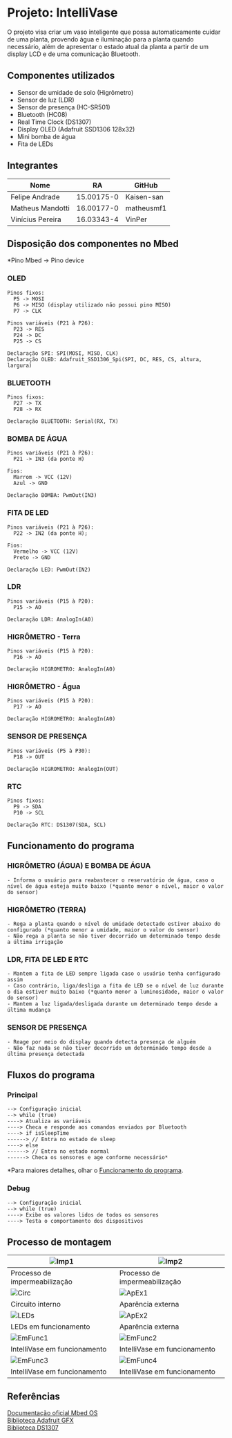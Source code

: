 # Projeto: IntelliVase
O projeto visa criar um vaso inteligente que possa automaticamente cuidar de uma planta, provendo água e iluminação para a planta quando necessário, além de apresentar o estado atual da planta a partir de um display LCD e de uma comunicação Bluetooth.

## Componentes utilizados
- Sensor de umidade de solo (Higrômetro)
- Sensor de luz (LDR)
- Sensor de presença (HC-SR501)
- Bluetooth (HC08)
- Real Time Clock (DS1307)
- Display OLED (Adafruit SSD1306 128x32)
- Mini bomba de água
- Fita de LEDs

## Integrantes
Nome | RA | GitHub
------------ | ------------- | -------------
Felipe Andrade | 15.00175-0 | Kaisen-san
Matheus Mandotti | 16.00177-0 | matheusmf1
Vinícius Pereira | 16.03343-4 | VinPer

## Disposição dos componentes no Mbed
*Pino Mbed -> Pino device

  ### OLED
    Pinos fixos:
      P5 -> MOSI
      P6 -> MISO (display utilizado não possui pino MISO)
      P7 -> CLK

    Pinos variáveis (P21 à P26):
      P23 -> RES
      P24 -> DC
      P25 -> CS

    Declaração SPI: SPI(MOSI, MISO, CLK)
    Declaração OLED: Adafruit_SSD1306_Spi(SPI, DC, RES, CS, altura, largura)

  ### BLUETOOTH
    Pinos fixos:
      P27 -> TX
      P28 -> RX

    Declaração BLUETOOTH: Serial(RX, TX)

  ### BOMBA DE ÁGUA
    Pinos variáveis (P21 à P26):
      P21 -> IN3 (da ponte H)

    Fios:
      Marrom -> VCC (12V)
      Azul -> GND

    Declaração BOMBA: PwmOut(IN3)

  ### FITA DE LED
    Pinos variáveis (P21 à P26):
      P22 -> IN2 (da ponte H);

    Fios:
      Vermelho -> VCC (12V)
      Preto -> GND

    Declaração LED: PwmOut(IN2)

  ### LDR
    Pinos variáveis (P15 à P20):
      P15 -> AO

    Declaração LDR: AnalogIn(A0)

  ### HIGRÔMETRO - Terra
    Pinos variáveis (P15 à P20):
      P16 -> AO

    Declaração HIGROMETRO: AnalogIn(A0)

  ### HIGRÔMETRO - Água
    Pinos variáveis (P15 à P20):
      P17 -> AO

    Declaração HIGROMETRO: AnalogIn(A0)

  ### SENSOR DE PRESENÇA
    Pinos variáveis (P5 à P30):
      P18 -> OUT

    Declaração HIGROMETRO: AnalogIn(OUT)

  ### RTC
    Pinos fixos:
      P9 -> SDA
      P10 -> SCL

    Declaração RTC: DS1307(SDA, SCL)



## Funcionamento do programa

  ### HIGRÔMETRO (ÁGUA) E BOMBA DE ÁGUA
    - Informa o usuário para reabastecer o reservatório de água, caso o nível de água esteja muito baixo (*quanto menor o nível, maior o valor do sensor)

  ### HIGRÔMETRO (TERRA)
    - Rega a planta quando o nível de umidade detectado estiver abaixo do configurado (*quanto menor a umidade, maior o valor do sensor)
    - Não rega a planta se não tiver decorrido um determinado tempo desde a última irrigação

  ### LDR, FITA DE LED E RTC
    - Mantem a fita de LED sempre ligada caso o usuário tenha configurado assim
    - Caso contrário, liga/desliga a fita de LED se o nível de luz durante o dia estiver muito baixo (*quanto menor a luminosidade, maior o valor do sensor)
    - Mantem a luz ligada/desligada durante um determinado tempo desde a última mudança

  ### SENSOR DE PRESENÇA
    - Reage por meio do display quando detecta presença de alguém
    - Não faz nada se não tiver decorrido um determinado tempo desde a última presença detectada



## Fluxos do programa

  ### Principal
  ```
  --> Configuração inicial
  --> while (true)
  ----> Atualiza as variáveis
  ----> Checa e responde aos comandos enviados por Bluetooth
  ----> if isSleepTime
  ------> // Entra no estado de sleep
  ----> else
  ------> // Entra no estado normal
  ------> Checa os sensores e age conforme necessário*
  ```
*Para maiores detalhes, olhar o [Funcionamento do programa](https://github.com/VinPer/IntelliVase#funcionamento-do-programa).

  ### Debug
  ```
  --> Configuração inicial
  --> while (true)
  ----> Exibe os valores lidos de todos os sensores
  ----> Testa o comportamento dos dispositivos
  ```


## Processo de montagem
![Imp1](https://raw.githubusercontent.com/VinPer/IntelliVase/master/Imagens/Impermeabilizacao1.jpeg) | ![Imp2](https://raw.githubusercontent.com/VinPer/IntelliVase/master/Imagens/Impermeabilizacao2.jpeg)
------------ | ------------
Processo de impermeabilização | Processo de impermeabilização
![Circ](https://raw.githubusercontent.com/VinPer/IntelliVase/master/Imagens/CircuitoInterno.jpeg) | ![ApEx1](https://raw.githubusercontent.com/VinPer/IntelliVase/master/Imagens/AparenciaExterna1.jpeg)
Circuito interno | Aparência externa
![LEDs](https://raw.githubusercontent.com/VinPer/IntelliVase/master/Imagens/LEDs.jpeg) | ![ApEx2](https://raw.githubusercontent.com/VinPer/IntelliVase/master/Imagens/AparenciaExterna2.jpeg)
LEDs em funcionamento | Aparência externa
![EmFunc1](https://raw.githubusercontent.com/VinPer/IntelliVase/master/Imagens/EmFuncionamento1.jpeg) | ![EmFunc2](https://raw.githubusercontent.com/VinPer/IntelliVase/master/Imagens/EmFuncionamento2.jpeg)
IntelliVase em funcionamento | IntelliVase em funcionamento
![EmFunc3](https://raw.githubusercontent.com/VinPer/IntelliVase/master/Imagens/EmFuncionamento3.jpeg) | ![EmFunc4](https://raw.githubusercontent.com/VinPer/IntelliVase/master/Imagens/EmFuncionamento4.jpeg)
IntelliVase em funcionamento | IntelliVase em funcionamento

## Referências
[Documentação oficial Mbed OS](https://os.mbed.com/docs/mbed-os/v5.12/introduction/index.html)  
[Biblioteca Adafruit GFX](https://os.mbed.com/components/Adafruit-OLED-128x32/)  
[Biblioteca DS1307](https://os.mbed.com/users/harrypowers/code/DS1307/)
